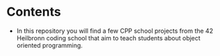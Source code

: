 # Contents
- In this repository you will find a few CPP school projects from the 42 Heilbronn coding school that aim to teach students about object oriented programming.
